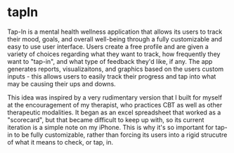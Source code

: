 # tapIn
Tap-In is a mental health wellness application that allows its users to track their mood, goals, and overall well-being through a fully customizable and easy to use user interface. Users create a free profile and are given a variety of choices regarding what they want to track, how frequently they want to "tap-in", and what type of feedback they'd like, if any. The app generates reports, visualizaitons, and graphics based on the users custom inputs - this allows users to easily track their progress and tap into what may be causing their ups and downs.

This idea was inspired by a very rudimentary version that I built for myself at the encouragement of my therapist, who practices CBT as well as other therapeutic modalities. It began as an excel spreadsheet that worked as a "scorecard", but that became difficult to keep up with, so its current iteration is a simple note on my iPhone. This is why it's so important for tap-in to be fully customizable, rather than forcing its users into a rigid strucutre of what it means to check, or tap, in.
